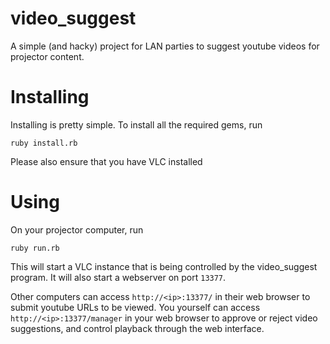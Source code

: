 # video_suggest
A simple (and hacky) project for LAN parties to suggest youtube videos for projector content.

# Installing
Installing is pretty simple. To install all the required gems, run
```
ruby install.rb
```
Please also ensure that you have VLC installed

# Using
On your projector computer, run
```
ruby run.rb
```
This will start a VLC instance that is being controlled by the video_suggest program. It will also
start a webserver on port `13377`. 

Other computers can access `http://<ip>:13377/` in their web browser to submit youtube URLs to be viewed.
You yourself can access `http://<ip>:13377/manager` in your web browser to approve or reject video suggestions, 
and control playback through the web interface.